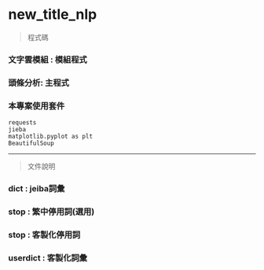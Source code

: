 # new_title_nlp


> 程式碼
### 文字雲模組 : 模組程式
### 頭條分析: 主程式
### 本專案使用套件
```
requests
jieba
matplotlib.pyplot as plt
BeautifulSoup
```

---
> 文件說明
### dict : jeiba詞彙
### stop : 繁中停用詞(選用)
### stop : 客製化停用詞
### userdict : 客製化詞彙
